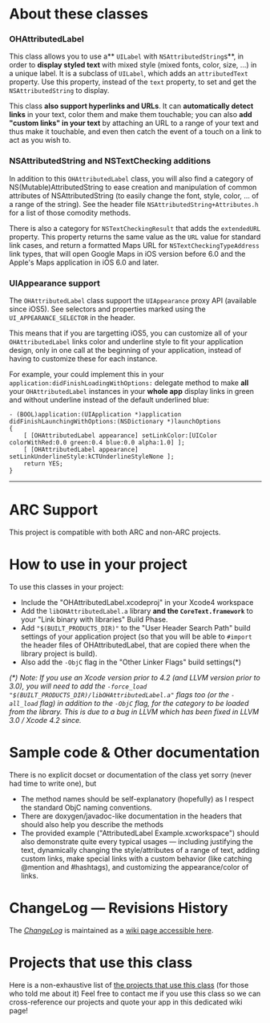 # About these classes

### OHAttributedLabel

This class allows you to use a** `UILabel` with `NSAttributedString`s**, in order to **display styled text** with mixed style (mixed fonts, color, size, ...) in a unique label. It is a subclass of `UILabel`, which adds an `attributedText` property. Use this property, instead of the `text` property, to set and get the `NSAttributedString` to display.

This class **also support hyperlinks and URLs**. It can **automatically detect links** in your text, color them and make them touchable; you can also **add "custom links" in your text** by attaching an URL to a range of your text and thus make it touchable, and even then catch the event of a touch on a link to act as you wish to.

### NSAttributedString and NSTextChecking additions

In addition to this `OHAttributedLabel` class, you will also find a category of NS(Mutable)AttributedString to ease creation and manipulation of common attributes of NSAttributedString (to easily change the font, style, color, ... of a range of the string). See the header file `NSAttributedString+Attributes.h` for a list of those comodity methods.

There is also a category for `NSTextCheckingResult` that adds the `extendedURL` property. This property returns the same value as the `URL` value for standard link cases, and return a formatted Maps URL for `NSTextCheckingTypeAddress` link types, that will open Google Maps in iOS version before 6.0 and the Apple's Maps application in iOS 6.0 and later.

### UIAppearance support ###

The `OHAttributedLabel` class support the `UIAppearance` proxy API (available since iOS5). See selectors and properties marked using the `UI_APPEARANCE_SELECTOR` in the header.

This means that if you are targetting iOS5, you can customize all of your `OHAttributedLabel` links color and underline style to fit your application design, only in one call at the beginning of your application, instead of having to customize these for each instance.

For example, your could implement this in your `application:didFinishLoadingWithOptions:` delegate method to make **all** your `OHAttributedLabel` instances in your **whole app** display links in green and without underline instead of the default underlined blue:

    - (BOOL)application:(UIApplication *)application didFinishLaunchingWithOptions:(NSDictionary *)launchOptions
    {
        [ [OHAttributedLabel appearance] setLinkColor:[UIColor colorWithRed:0.0 green:0.4 blue:0.0 alpha:1.0] ];
        [ [OHAttributedLabel appearance] setLinkUnderlineStyle:kCTUnderlineStyleNone ];
        return YES;
    }

----


# ARC Support

This project is compatible with both ARC and non-ARC projects.

# How to use in your project

To use this classes in your project:

* Include the "OHAttributedLabel.xcodeproj" in your Xcode4 workspace
* Add the `libOHAttributedLabel.a` library **and the `CoreText.framework`** to your "Link binary with libraries" Build Phase.
* Add `"$(BUILT_PRODUCTS_DIR)"` to the "User Header Search Path" build settings of your application project (so that you will be able to `#import` the header files of OHAttributedLabel, that are copied there when the library project is build).
* Also add the `-ObjC` flag in the "Other Linker Flags" build settings(*)

_(*) Note: If you use an Xcode version prior to 4.2 (and LLVM version prior to 3.0), you will need to add the `-force_load "$(BUILT_PRODUCTS_DIR)/libOHAttributedLabel.a"` flags too (or the `-all_load` flag) in addition to the `-ObjC` flag, for the category to be loaded from the library. This is due to a bug in LLVM which has been fixed in LLVM 3.0 / Xcode 4.2 since._

# Sample code & Other documentation

There is no explicit docset or documentation of the class yet sorry (never had time to write one), but

* The method names should be self-explanatory (hopefully) as I respect the standard ObjC naming conventions.
* There are doxygen/javadoc-like documentation in the headers that should also help you describe the methods
* The provided example ("AttributedLabel Example.xcworkspace") should also demonstrate quite every typical usages — including justifying the text, dynamically changing the style/attributes of a range of text, adding custom links, make special links with a custom behavior (like catching @mention and #hashtags), and customizing the appearance/color of links.

# ChangeLog — Revisions History

The [_ChangeLog_](http://github.com/AliSoftware/OHAttributedLabel/wiki/Revisions-History) is maintained as a [wiki page accessible here](http://github.com/AliSoftware/OHAttributedLabel/wiki/Revisions-History).

# Projects that use this class

Here is a non-exhaustive list of [the projects that use this class](http://github.com/AliSoftware/OHAttributedLabel/wiki/They-use-this-class) (for those who told me about it)
Feel free to contact me if you use this class so we can cross-reference our projects and quote your app in this dedicated wiki page!
